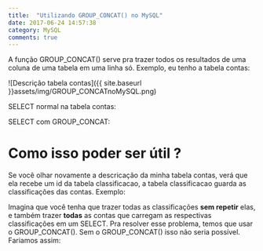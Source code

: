 ```yaml
---
title:  "Utilizando GROUP_CONCAT() no MySQL"
date: 2017-06-24 14:57:38
category: MySQL
comments: true
---
```



A função <span class="code">GROUP_CONCAT()</span> serve pra trazer todos os resultados de uma coluna de uma tabela em uma linha só. 
Exemplo, eu tenho a tabela contas:

![Descrição tabela contas]({{ site.baseurl }}assets/img/GROUP_CONCATnoMySQL.png)

<span class="code">SELECT</span> normal na tabela contas:

<script src="https://gist.github.com/LeandroLS/8cb33777006dcc9e385d55d0a2ddb8bc.js"></script>

<span class="code">SELECT</span> com <span class="code">GROUP_CONCAT</span>:

<script src="https://gist.github.com/LeandroLS/b5bb85be231955b4236fdc44051f3a76.js"></script>

# Como isso poder ser útil ?
Se você olhar novamente a descricação da minha tabela <span class="code">contas</span>, verá que ela recebe um id da tabela <span class="code">classificacao</span>, a tabela <span class="code">classificacao</span> guarda as classificações das contas. Exemplo: 

<script src="https://gist.github.com/LeandroLS/8991666b299e18f3719a9bd45738bef2.js"></script>

Imagina que você tenha que trazer todas as classificações __sem repetir__ elas, e também trazer __todas__ as contas que carregam as respectivas classificações em um <span class="code">SELECT</span>. Pra resolver esse problema, temos que usar o <span class="code">GROUP_CONCAT()</span>. Sem o <span class="code">GROUP_CONCAT()</span> isso não seria possível. Fariamos assim: 

<script src="https://gist.github.com/LeandroLS/1d5cfdd71843380ae630b1802bb499f0.js"></script>



